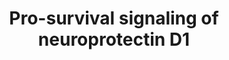---
authors:
- LucHooglugt
- Eweitz
- Jesper
description: Uncompensated oxidative stress triggers neuroprotectin D1 to inhibit
  caspase activity via the intrinsic mitochondrial pathway and via the stimulation
  of BIRC3 leading to pro-survival stimuli.
last-edited: 2022-02-24
organisms:
- Homo sapiens
redirect_from:
- /index.php/Pathway:WP5182
- /instance/WP5182
schema-jsonld:
- '@context': https://schema.org/
  '@id': https://wikipathways.github.io/pathways/WP5182.html
  '@type': Dataset
  creator:
    '@type': Organization
    name: WikiPathways
  description: Uncompensated oxidative stress triggers neuroprotectin D1 to inhibit
    caspase activity via the intrinsic mitochondrial pathway and via the stimulation
    of BIRC3 leading to pro-survival stimuli.
  keywords:
  - RIP3
  - BAX
  - TRAF2
  - TNFR1
  - Caspase-9
  - Caspase-8
  - Procaspase-8
  - BIRC3
  - 'Bcl-xL '
  - Caspase-3
  - Cytochrome c
  - Bcl-xL
  - RIP1
  - PP2A
  - FADD
  - TNF alpha
  - NPD1
  - TRADD
  - Caspase-7
  license: CC0
  name: Pro-survival signaling of neuroprotectin D1
seo: CreativeWork
title: Pro-survival signaling of neuroprotectin D1
wpid: WP5182
---